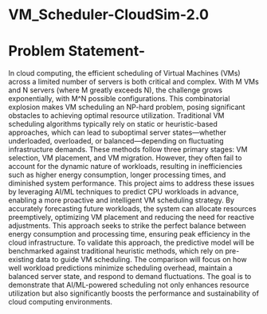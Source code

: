 # VM_Scheduler-CloudSim-2.0
# Problem Statement-
In cloud computing, the efficient scheduling of Virtual Machines (VMs) across a limited number of servers is both critical and complex. With M VMs and N servers (where M greatly exceeds N), the challenge grows exponentially, with M^N possible configurations. This combinatorial explosion makes VM scheduling an NP-hard problem, posing significant obstacles to achieving optimal resource utilization.
Traditional VM scheduling algorithms typically rely on static or heuristic-based approaches, which can lead to suboptimal server states—whether underloaded, overloaded, or balanced—depending on fluctuating infrastructure demands. These methods follow three primary stages: VM selection, VM placement, and VM migration. However, they often fail to account for the dynamic nature of workloads, resulting in inefficiencies such as higher energy consumption, longer processing times, and diminished system performance.
This project aims to address these issues by leveraging AI/ML techniques to predict CPU workloads in advance, enabling a more proactive and intelligent VM scheduling strategy. By accurately forecasting future workloads, the system can allocate resources preemptively, optimizing VM placement and reducing the need for reactive adjustments. This approach seeks to strike the perfect balance between energy consumption and processing time, ensuring peak efficiency in the cloud infrastructure.
To validate this approach, the predictive model will be benchmarked against traditional heuristic methods, which rely on pre-existing data to guide VM scheduling. The comparison will focus on how well workload predictions minimize scheduling overhead, maintain a balanced server state, and respond to demand fluctuations. The goal is to demonstrate that AI/ML-powered scheduling not only enhances resource utilization but also significantly boosts the performance and sustainability of cloud computing environments.
